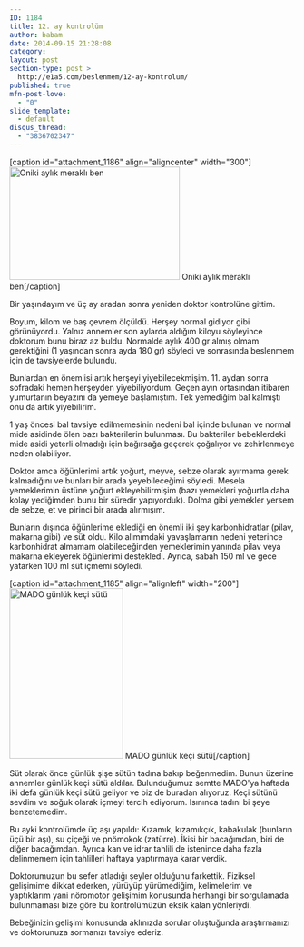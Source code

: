 ```yaml
---
ID: 1184
title: 12. ay kontrolüm
author: babam
date: 2014-09-15 21:28:08
category:
layout: post
section-type: post >
  http://e1a5.com/beslenmem/12-ay-kontrolum/
published: true
mfn-post-love:
  - "0"
slide_template:
  - default
disqus_thread:
  - "3836702347"
---
```

[caption id="attachment_1186" align="aligncenter" width="300"]<a href="http://e1a5.com/wp-content/uploads/2014/09/oniki_aylik_merakli_ben.jpg"><img class="wp-image-1186 size-medium" src="http://e1a5.com/wp-content/uploads/2014/09/oniki_aylik_merakli_ben-300x199.jpg" alt="Oniki aylık meraklı ben" width="300" height="199" /></a> Oniki aylık meraklı ben[/caption]

Bir yaşındayım ve üç ay aradan sonra yeniden doktor kontrolüne gittim.

Boyum, kilom ve baş çevrem ölçüldü. Herşey normal gidiyor gibi görünüyordu. Yalnız annemler son aylarda aldığım kiloyu söyleyince doktorum bunu biraz az buldu. Normalde aylık 400 gr almış olmam gerektiğini (1 yaşından sonra ayda 180 gr) söyledi ve sonrasında beslenmem için de tavsiyelerde bulundu.

Bunlardan en önemlisi artık herşeyi yiyebilecekmişim. 11. aydan sonra sofradaki hemen herşeyden yiyebiliyordum. Geçen ayın ortasından itibaren yumurtanın beyazını da yemeye başlamıştım. Tek yemediğim bal kalmıştı onu da artık yiyebilirim.

1 yaş öncesi bal tavsiye edilmemesinin nedeni bal içinde bulunan ve normal mide asidinde ölen bazı bakterilerin bulunması. Bu bakteriler bebeklerdeki mide asidi yeterli olmadığı için bağırsağa geçerek çoğalıyor ve zehirlenmeye neden olabiliyor.

Doktor amca öğünlerimi artık yoğurt, meyve, sebze olarak ayırmama gerek kalmadığını ve bunları bir arada yeyebileceğimi söyledi. Mesela yemeklerimin üstüne yoğurt ekleyebilirmişim (bazı yemekleri yoğurtla daha kolay yediğimden bunu bir süredir yapıyorduk). Dolma gibi yemekler yersem de sebze, et ve pirinci bir arada alırmışım.

Bunların dışında öğünlerime eklediği en önemli iki şey karbonhidratlar (pilav, makarna gibi) ve süt oldu. Kilo alımımdaki yavaşlamanın nedeni yeterince karbonhidrat almamam olabileceğinden yemeklerimin yanında pilav veya makarna ekleyerek öğünlerimi destekledi. Ayrıca, sabah 150 ml ve gece yatarken 100 ml süt içmemi söyledi.

[caption id="attachment_1185" align="alignleft" width="200"]<a href="http://e1a5.com/wp-content/uploads/2014/09/mado_gunluk_keci_sutu.jpg"><img class="wp-image-1185 size-medium" src="http://e1a5.com/wp-content/uploads/2014/09/mado_gunluk_keci_sutu-200x300.jpg" alt="MADO günlük keçi sütü" width="200" height="300" /></a> MADO günlük keçi sütü[/caption]

Süt olarak önce günlük şişe sütün tadına bakıp beğenmedim. Bunun üzerine annemler günlük keçi sütü aldılar. Bulunduğumuz semtte MADO'ya haftada iki defa günlük keçi sütü geliyor ve biz de buradan alıyoruz. Keçi sütünü sevdim ve soğuk olarak içmeyi tercih ediyorum. Isınınca tadını bi şeye benzetemedim.

Bu ayki kontrolümde üç aşı yapıldı: Kızamık, kızamıkçık, kabakulak (bunların üçü bir aşı), su çiçeği ve pnömokok (zatürre). İkisi bir bacağımdan, biri de diğer bacağımdan. Ayrıca kan ve idrar tahlili de istenince daha fazla delinmemem için tahlilleri haftaya yaptırmaya karar verdik.

Doktorumuzun bu sefer atladığı şeyler olduğunu farkettik. Fiziksel gelişimime dikkat ederken, yürüyüp yürümediğim, kelimelerim ve yaptıklarım yani nöromotor gelişimim konusunda herhangi bir sorgulamada bulunmaması bize göre bu kontrolümüzün eksik kalan yönleriydi.

Bebeğinizin gelişimi konusunda aklınızda sorular oluştuğunda araştırmanızı ve doktorunuza sormanızı tavsiye ederiz.
